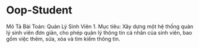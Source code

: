 # Oop-Student
Mô Tả Bài Toán: Quản Lý Sinh Viên 1. Mục tiêu: Xây dựng một hệ thống quản lý sinh viên đơn giản, cho phép quản lý thông tin cá nhân của sinh viên, bao gồm việc thêm, sửa, xóa và tìm kiếm thông tin.
